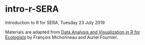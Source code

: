 # intro-r-SERA
Introduction to R for SERA, Tuesday 23 July 2019

Materials are adapted from [Data Analysis and Visualization in R for Ecologists](https://datacarpentry.org/R-ecology-lesson/index.html) by François Michonneau and Auriel Fournier.